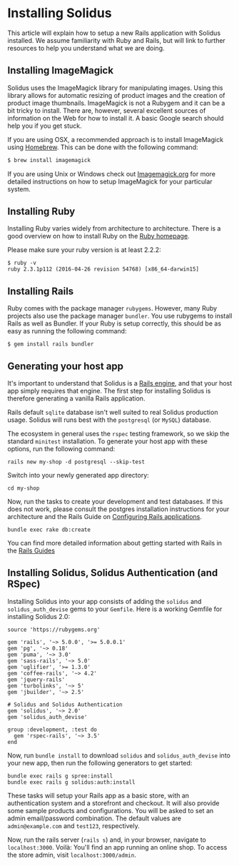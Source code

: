 # Installing Solidus

This article will explain how to setup a new Rails application with Solidus installed. We assume familiarity with Ruby and Rails, but will link to further resources to help you understand what we are doing.

## Installing ImageMagick

Solidus uses the ImageMagick library for manipulating images. Using this library allows for automatic resizing of product images and the creation of product image thumbnails. ImageMagick is not a Rubygem and it can be a bit tricky to install. There are, however, several excellent sources of information on the Web for how to install it. A basic Google search should help you if you get stuck.

If you are using OSX, a recommended approach is to install ImageMagick using [Homebrew](http://brew.sh/). This can be done with the following command:

```bash
$ brew install imagemagick
```

If you are using Unix or Windows check out [Imagemagick.org](http://www.imagemagick.org/) for more detailed instructions on how to setup ImageMagick for your particular system.

## Installing Ruby

Installing Ruby varies widely from architecture to architecture. There is a good overview on how to
install Ruby on the [Ruby homepage](https://www.ruby-lang.org/en/documentation/installation/).

Please make sure your ruby version is at least 2.2.2:

```
$ ruby -v
ruby 2.3.1p112 (2016-04-26 revision 54768) [x86_64-darwin15]
```

## Installing Rails

Ruby comes with the package manager `rubygems`. However, many Ruby projects also use the package manager `bundler`. You use rubygems to install Rails as well as Bundler. If your Ruby is setup correctly, this should be as easy as running the following command:

```
$ gem install rails bundler
```

## Generating your host app

It's important to understand that Solidus is a [Rails engine](http://guides.rubyonrails.org/engines.html), and that your host app simply requires that engine. The first step for installing Solidus is therefore generating a vanilla Rails application.

Rails default `sqlite` database isn't well suited to real Solidus production usage. Solidus will runs best with the `postgresql` (or `MySQL`) database.

The ecosystem in general uses the `rspec` testing framework, so we skip the standard `minitest` installation. To generate your host app with these options, run the following command:

```
rails new my-shop -d postgresql --skip-test
```

Switch into your newly generated app directory:

```
cd my-shop
```

Now, run the tasks to create your development and test databases. If this does not work, please consult the postgres installation instructions for your architecture and the Rails Guide on [Configuring Rails applications](http://edgeguides.rubyonrails.org/configuring.html#rails-general-configuration).

```
bundle exec rake db:create
```

You can find more detailed information about getting started with Rails in the [Rails Guides](http://guides.rubyonrails.org/getting_started.html)

## Installing Solidus, Solidus Authentication (and RSpec)

Installing Solidus into your app consists of adding the `solidus` and `solidus_auth_devise` gems to your `Gemfile`. Here is a working Gemfile for installing Solidus 2.0:

```
source 'https://rubygems.org'

gem 'rails', '~> 5.0.0', '>= 5.0.0.1'
gem 'pg', '~> 0.18'
gem 'puma', '~> 3.0'
gem 'sass-rails', '~> 5.0'
gem 'uglifier', '>= 1.3.0'
gem 'coffee-rails', '~> 4.2'
gem 'jquery-rails'
gem 'turbolinks', '~> 5'
gem 'jbuilder', '~> 2.5'

# Solidus and Solidus Authentication
gem 'solidus', '~> 2.0'
gem 'solidus_auth_devise'

group :development, :test do
  gem 'rspec-rails', '~> 3.5'
end
```

Now, run `bundle install` to download `solidus` and `solidus_auth_devise` into your new app, then run
the following generators to get started:

```
bundle exec rails g spree:install
bundle exec rails g solidus:auth:install
```

These tasks will setup your Rails app as a basic store, with an authentication system and a storefront
and checkout. It will also provide some sample products and configurations. You will be asked to set an admin email/password combination. The default values are `admin@example.com` and `test123`, respectively.

Now, run the rails server (`rails s`) and, in your browser, navigate to `localhost:3000`. Voilà: You'll find an app running an online shop. To access the store admin, visit `localhost:3000/admin`.
